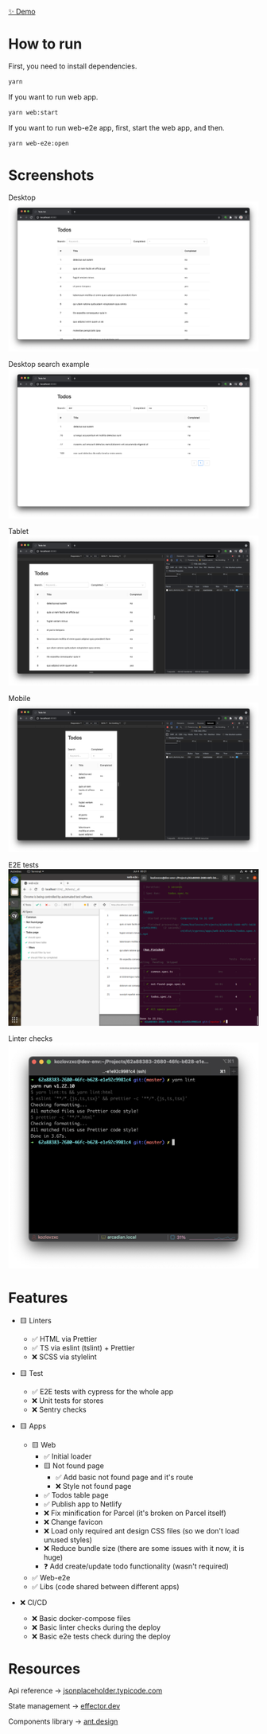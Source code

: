 [✨ Demo](https://affectionate-carson-38718b.netlify.app/)

# How to run

First, you need to install dependencies.

```bash
yarn
```

If you want to run web app.

```bash
yarn web:start
```

If you want to run web-e2e app, first, start the web app, and then.

```bash
yarn web-e2e:open
```

# Screenshots

Desktop
![](.github/assests/Screen%20Shot%202021-06-04%20at%2001.09.49.png)

Desktop search example
![](.github/assests/Screen%20Shot%202021-06-04%20at%2001.10.22.png)

Tablet
![](.github/assests/Screen%20Shot%202021-06-04%20at%2001.10.08.png)

Mobile
![](.github/assests/Screen%20Shot%202021-06-04%20at%2001.10.00.png)

E2E tests
![](.github/assests/Screen%20Shot%202021-06-04%20at%2000.20.24.png)

Linter checks
![](.github/assests/Screen%20Shot%202021-06-04%20at%2001.15.11.png)

# Features

-   🟨 Linters

    -   ✅ HTML via Prettier
    -   ✅ TS via eslint (tslint) + Prettier
    -   ❌ SCSS via stylelint

-   🟨 Test

    -   ✅ E2E tests with cypress for the whole app
    -   ❌ Unit tests for stores
    -   ❌ Sentry checks

-   🟨 Apps

    -   🟨 Web
        -   ✅ Initial loader
        -   🟨 Not found page
            -   ✅ Add basic not found page and it's route
            -   ❌ Style not found page
        -   ✅ Todos table page
        -   ✅ Publish app to Netlify
        -   ❌ Fix minification for Parcel (it's broken on Parcel itself)
        -   ❌ Change favicon
        -   ❌ Load only required ant design CSS files (so we don't load unused styles)
        -   ❌ Reduce bundle size (there are some issues with it now, it is huge)
        -   ❓ Add create/update todo functionality (wasn't required)
    -   ✅ Web-e2e
    -   ✅ Libs (code shared between different apps)

-   ❌ CI/CD
    -   ❌ Basic docker-compose files
    -   ❌ Basic linter checks during the deploy
    -   ❌ Basic e2e tests check during the deploy

# Resources

Api reference -> [jsonplaceholder.typicode.com](https://jsonplaceholder.typicode.com/guide/)

State management -> [effector.dev](https://effector.dev/)

Components library -> [ant.design](https://ant.design/)
